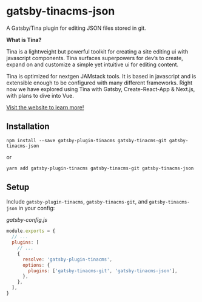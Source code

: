 # gatsby-tinacms-json

A Gatsby/Tina plugin for editing JSON files stored in git.

**What is Tina?**

Tina is a lightweight but powerful toolkit for creating a site editing ui with javascript components. Tina surfaces superpowers for dev’s to create, expand on and customize a simple yet intuitive ui for editing content.

Tina is optimized for nextgen JAMstack tools. It is based in javascript and is extensible enough to be configured with many different frameworks. Right now we have explored using Tina with Gatsby, Create-React-App & Next.js, with plans to dive into Vue.

[Visit the website to learn more!](https://tinacms.org/docs/)

## Installation

```
npm install --save gatsby-plugin-tinacms gatsby-tinacms-git gatsby-tinacms-json
```

or

```sh
yarn add gatsby-plugin-tinacms gatsby-tinacms-git gatsby-tinacms-json
```

## Setup

Include `gatsby-plugin-tinacms`, `gatsby-tinacms-git`, and `gatsby-tinacms-json` in your config:

_gatsby-config.js_

```javascript
module.exports = {
  // ...
  plugins: [
    // ...
    {
      resolve: 'gatsby-plugin-tinacms',
      options: {
        plugins: ['gatsby-tinacms-git', 'gatsby-tinacms-json'],
      },
    },
  ],
}
```

